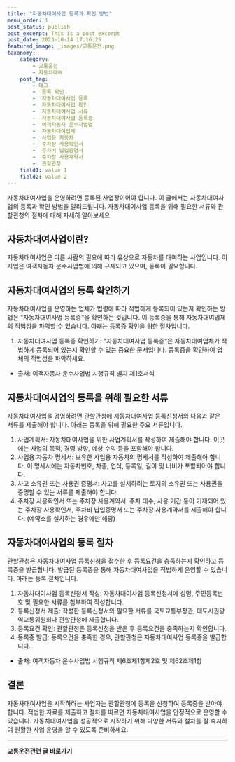 ```yaml
---
title: "자동차대여사업 등록과 확인 방법"
menu_order: 1
post_status: publish
post_excerpt: This is a post excerpt
post_date: 2023-10-14 17:16:25
featured_image: _images/교통운전.png
taxonomy:
    category:
        - 교통운전
        - 자동차대여
    post_tag:
        - 태그
        -  등록 확인
        -  자동차대여사업 등록
        -  자동차대여사업 확인
        -  자동차대여사업 서류
        -  자동차대여사업 등록증
        -  여객자동차 운수사업법
        -  자동차대여업체
        -  사업용 자동차
        -  주차장 사용확인서
        -  주차비 납입증명서
        -  주차장 사용계약서
        -  관할관청
    field1: value 1
    field2: value 2
---
```



자동차대여사업을 운영하려면 등록된 사업장이어야 합니다. 이 글에서는 자동차대여사업의 등록과 확인 방법을 알려드립니다. 자동차대여사업 등록을 위해 필요한 서류와 관할관청의 절차에 대해 자세히 알아보세요.

## 자동차대여사업이란?

자동차대여사업은 다른 사람의 필요에 따라 유상으로 자동차를 대여하는 사업입니다. 이 사업은 여객자동차 운수사업법에 의해 규제되고 있으며, 등록이 필요합니다.

## 자동차대여사업의 등록 확인하기

자동차대여사업을 운영하는 업체가 법령에 따라 적법하게 등록되어 있는지 확인하는 방법은 "자동차대여사업 등록증"을 확인하는 것입니다. 이 등록증을 통해 자동차대여업체의 적법성을 파악할 수 있습니다. 아래는 등록증 확인을 위한 절차입니다.

1. 자동차대여사업 등록증 확인하기: "자동차대여사업 등록증"은 자동차대여업체가 적법하게 등록되어 있는지 확인할 수 있는 중요한 문서입니다. 등록증을 확인하여 업체의 적법성을 파악하세요.

- 출처: 여객자동차 운수사업법 시행규칙 별지 제1호서식

## 자동차대여사업의 등록을 위해 필요한 서류

자동차대여사업을 경영하려면 관할관청에 자동차대여사업 등록신청서와 다음과 같은 서류를 제출해야 합니다. 아래는 등록을 위해 필요한 주요 서류입니다.

1. 사업계획서: 자동차대여사업을 위한 사업계획서를 작성하여 제출해야 합니다. 이곳에는 사업의 목적, 경영 방향, 예상 수익 등을 포함해야 합니다.
2. 사업용 자동차 명세서: 보유한 사업용 자동차의 명세서를 작성하여 제출해야 합니다. 이 명세서에는 자동차번호, 차종, 연식, 등록일, 길이 및 너비가 포함되어야 합니다.
3. 차고 소유권 또는 사용권 증명서: 차고를 설치하려는 토지의 소유권 또는 사용권을 증명할 수 있는 서류를 제출해야 합니다.
4. 주차장 사용확인서 또는 주차장 사용계약서: 주차 대수, 사용 기간 등이 기재되어 있는 주차장 사용확인서, 주차비 납입증명서 또는 주차장 사용계약서를 제출해야 합니다. (예약소를 설치하는 경우에만 해당)

## 자동차대여사업의 등록 절차

관할관청은 자동차대여사업 등록신청을 접수한 후 등록요건을 충족하는지 확인하고 등록증을 발급합니다. 발급된 등록증을 통해 자동차대여사업을 적법하게 운영할 수 있습니다. 아래는 등록 절차입니다.

1. 자동차대여사업 등록신청서 작성: 자동차대여사업 등록신청서에 성명, 주민등록번호 및 필요한 서류를 첨부하여 작성합니다.
2. 등록신청서 제출: 작성한 등록신청서와 필요한 서류를 국토교통부장관, 대도시권광역교통위원회나 관할관청에 제출합니다.
3. 등록요건 확인: 관할관청은 등록신청을 받은 후 등록요건을 충족하는지 확인합니다.
4. 등록증 발급: 등록요건을 충족한 경우, 관할관청은 자동차대여사업 등록증을 발급합니다.

- 출처: 여객자동차 운수사업법 시행규칙 제6조제1항제2호 및 제62조제1항

## 결론

자동차대여사업을 시작하려는 사업자는 관할관청에 등록을 신청하여 등록증을 받아야 합니다. 적법한 자료를 제출하고 절차를 따르면 자동차대여사업을 안정적으로 운영할 수 있습니다. 자동차대여사업을 성공적으로 시작하기 위해 다양한 서류와 절차를 잘 숙지하여 원활한 사업 운영을 할 수 있도록 준비하세요.


<!-- wp:separator -->
<hr class="wp-block-separator has-alpha-channel-opacity"/>
<!-- /wp:separator -->
<!-- wp:group {"backgroundColor":"base","layout":{"type":"constrained"}} -->
<div class="wp-block-group has-base-background-color has-background"><!-- wp:paragraph {"align":"center","fontSize":"large"} -->
<p class="has-text-align-center has-large-font-size"><strong>교통운전관련 글 바로가기</strong></p>
<!-- /wp:paragraph -->


<!-- wp:latest-posts{"categories": [{"id": 1440, "count": 19, "description": "", "link": "https://uknowlaw.com/category/%ea%b5%90%ed%86%b5%ec%9a%b4%ec%a0%84/", "name": "교통운전", "slug": "교통운전", "taxonomy": "category", "parent": 0, "meta": [],"_links":{"self":[{"href":"https://uknowlaw.com/wp-
json/wp/v2/categories/1440"}],"collection":[{"href":"https://uknowlaw.com/wp-json/wp/v2/categories"}],"about":[{"href":"https://uknowlaw.com/wp-
json/wp/v2/taxonomies/category"}],"wp:post_type":[{"href":"https://uknowlaw.com/wp-json/wp/v2/posts?categories=
1440"}],"curies":[{"name":"wp","href":"https://api.w.org/{rel}","templated":true}]}}],"postsToShow":100,"excerptLength":28,"postLayout":"grid","columns":2,"featuredImageAlign":"left","featuredImageSizeSlug":"large","fontSize":"medium"} /-->
</div>
<!-- /wp:group -->
    